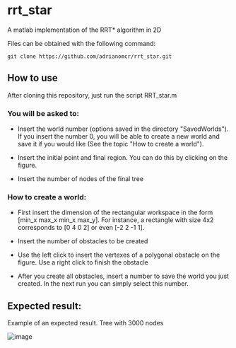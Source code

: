 # rrt_star
A matlab implementation of the RRT* algorithm in 2D


Files can be obtained with the following command:

``git clone https://github.com/adrianomcr/rrt_star.git``


## How to use

After cloning this repository, just run the script RRT_star.m

### You will be asked to:

- Insert the world number (options saved in the directory "SavedWorlds"). If you insert the number 0, you will be able to create a new world and save it if you would like (See the topic "How to create a world").

- Insert the initial point and final region. You can do this by clicking on the figure.

- Insert the number of nodes of the final tree

### How to create a world:

- First insert the dimension of the rectangular workspace in the form [min_x max_x min_x max_y]. For instance, a rectangle with size 4x2 corresponds to [0 4 0 2] or even [-2 2 -1 1].

- Insert the number of obstacles to be created

- Use the left click to insert the vertexes of a polygonal obstacle on the figure. Use a right click to finish the obstacle

- After you create all obstacles, insert a number to save the world you just created. In the next run you can simply select this number.
 


## Expected result:

Example of an expected result. Tree with 3000 nodes

![image](https://github.com/adrianomcr/rrt_star/blob/master/images/example.png)

